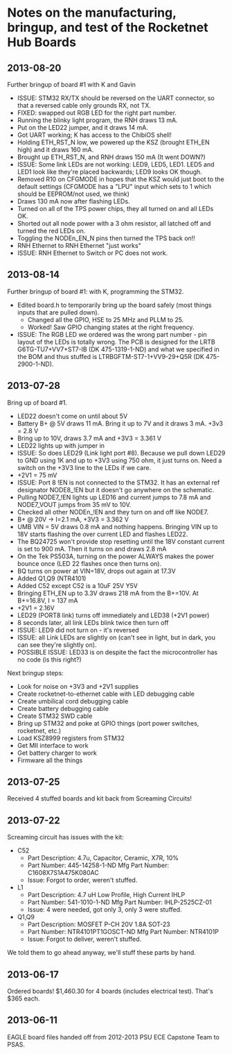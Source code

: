 # Notes on the manufacturing, bringup, and test of the Rocketnet Hub Boards

## 2013-08-20

Further bringup of board #1 with K and Gavin

- ISSUE: STM32 RX/TX should be reversed on the UART connector, so that a reversed cable only grounds RX, not TX.
- FIXED: swapped out RGB LED for the right part number.
- Running the blinky light program, the RNH draws 13 mA.
- Put on the LED22 jumper, and it draws 14 mA.
- Got UART working; K has access to the ChibiOS shell!
- Holding ETH_RST_N low, we powered up the KSZ (brought ETH_EN high) and it draws 160 mA.
- Brought up ETH_RST_N, and RNH draws 150 mA (It went DOWN?)
- ISSUE: Some link LEDs are not working: LED9, LED5, LED1. LED5 and LED1 look like they're placed backwards; LED9 looks OK though.
- Removed R10 on CFGMODE in hopes that the KSZ would just boot to the default settings (CFGMODE has a "LPU" input which sets to 1 which should be EEPROM/not used, we think)
- Draws 130 mA now after flashing LEDs.
- Turned on all of the TPS power chips, they all turned on and all LEDs OK.
- Shorted out all node power with a 3 ohm resistor, all latched off and turned the red LEDs on.
- Toggling the NODEn_EN_N pins then turned the TPS back on!!
- RNH Ethernet to RNH Ethernet "just works"
- ISSUE: RNH Ethernet to Switch or PC does not work.

## 2013-08-14

Further bringup of board #1: with K, programming the STM32.

- Edited board.h to temporarily bring up the board safely (most things inputs that are pulled down).
   - Changed all the GPIO, HSE to 25 MHz and PLLM to 25.
   - Worked! Saw GPIO changing states at the right frequency.
- ISSUE: The RGB LED we ordered was the wrong part number - pin layout of the LEDs is totally wrong. The PCB is designed for the LRTB G6TG-TU7+VV7+ST7-IB (DK 475-1319-1-ND) and what we specified in the BOM and thus stuffed is LTRBGFTM-ST7-1+VV9-29+Q5R (DK 475-2900-1-ND).
 
## 2013-07-28

Bring up of board #1.

- LED22 doesn't come on until about 5V
- Battery B+ @ 5V draws 11 mA. Bring it up to 7V and it draws 3 mA. +3v3 = 2.8 V
- Bring up to 10V, draws 3.7 mA and +3V3 = 3.361 V
- LED22 lights up with jumper in
- ISSUE: So does LED29 (Link light port #8). Because we pull down LED29 to GND using 1K and up to +3V3 using 750 ohm, it just turns on. Need a switch on the +3V3 line to the LEDs if we care.
- +2V1 = 75 mV
- ISSUE: Port 8 !EN is not connected to the STM32. It has an external ref designator NODE8_!EN but it doesn't go anywhere on the schematic.
- Pulling NODE7_!EN lights up LED16 and current jumps to 7.8 mA and NODE7_VOUT jumps from 35 mV to 10V.
- Checked all other NODEn_!EN and they turn on and off like NODE7.
- B+ @ 20V -> I=2.1 mA, +3V3 = 3.362 V
- UMB VIN = 5V draws 0.8 mA and nothing happens. Bringing VIN up to 18V starts flashing the over current LED and flashes LED22.
- The BQ24725 won't provide stop resetting until the 18V constant current is set to 900 mA. Then it turns on and draws 2.8 mA 
- On the Tek PS503A, turning on the power ALWAYS makes the power bounce once (LED 22 flashes once then turns on).
- BQ turns on power at VIN=18V, drops out again at 17.3V
- Added Q1,Q9 (NTR4101) 
- Added C52 except C52 is a 10uF 25V Y5V 
- Bringing ETH_EN up to 3.3V draws 218 mA from the B+=10V. At B+=16.8V, I = 137 mA
- +2V1 = 2.16V
- LED29 (PORT8 link) turns off immediately and LED38 (+2V1 power)
- 8 seconds later, all link LEDs blink twice then turn off
- ISSUE: LED9 did not turn on - it's reversed
- ISSUE: all Link LEDs are slightly on (can't see in light, but in dark, you can see they're slightly on).
- POSSIBLE ISSUE: LED33 is on despite the fact the microcontroller has no code (is this right?)


Next bringup steps:

- Look for noise on +3V3 and +2V1 supplies
- Create rocketnet-to-ethernet cable with LED debugging cable
- Create umbilical cord debugging cable
- Create battery debugging cable
- Create STM32 SWD cable
- Bring up STM32 and poke at GPIO things (port power switches, rocketnet, etc.)
- Load KSZ8999 registers from STM32
- Get MII interface to work
- Get battery charger to work
- Firmware all the things
 
## 2013-07-25

Received 4 stuffed boards and kit back from Screaming Circuits!

## 2013-07-22

Screaming circuit has issues with the kit:

- C52
    - Part Description: 4.7u, Capacitor, Ceramic,  X7R, 10%
    - Part Number: 445-14258-1-ND  Mfg Part Number: C1608X7S1A475K080AC  
    - Issue: Forgot to order, weren't stuffed.
- L1
     - Part Description: 4.7 uH Low Profile, High Current IHLP
     - Part Number: 541-1010-1-ND  Mfg Part Number: IHLP-2525CZ-01  
     - Issue: 4 were needed, got only 3, only 3 were stuffed.
- Q1,Q9
     - Part Description: MOSFET P-CH 20V 1.8A SOT-23
     - Part Number: NTR4101PT1GOSCT-ND  Mfg Part Number: NTR4101P  
     - Issue: Forgot to deliver, weren't stuffed.

We told them to go ahead anyway, we'll stuff these parts by hand.

## 2013-06-17

Ordered boards! $1,460.30 for 4 boards (includes electrical test). That's $365 each.

## 2013-06-11

EAGLE board files handed off from 2012-2013 PSU ECE Capstone Team to PSAS.


